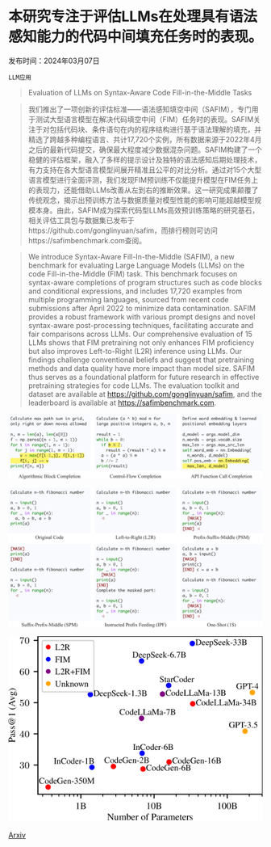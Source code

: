 # 本研究专注于评估LLMs在处理具有语法感知能力的代码中间填充任务时的表现。

发布时间：2024年03月07日

`LLM应用`

> Evaluation of LLMs on Syntax-Aware Code Fill-in-the-Middle Tasks

> 我们推出了一项创新的评估标准——语法感知填空中间（SAFIM），专门用于测试大型语言模型在解决代码填空中间（FIM）任务时的表现。SAFIM关注于对包括代码块、条件语句在内的程序结构进行基于语法理解的填充，并精选了跨越多种编程语言、共计17,720个实例，所有数据来源于2022年4月之后的最新代码提交，确保最大程度减少数据混杂问题。SAFIM构建了一个稳健的评估框架，融入了多样的提示设计及独特的语法感知后期处理技术，有力支持在各大型语言模型间展开精准且公平的对比分析。通过对15个大型语言模型进行全面评测，我们发现FIM预训练不仅能提升模型在FIM任务上的表现力，还能借助LLMs改善从左到右的推断效果。这一研究成果颠覆了传统观念，揭示出预训练方法与数据质量对模型性能的影响可能超越模型规模本身。由此，SAFIM成为探索代码型LLMs高效预训练策略的研究基石，相关评估工具包与数据集已发布于https://github.com/gonglinyuan/safim，而排行榜则可访问https://safimbenchmark.com查阅。

> We introduce Syntax-Aware Fill-In-the-Middle (SAFIM), a new benchmark for evaluating Large Language Models (LLMs) on the code Fill-in-the-Middle (FIM) task. This benchmark focuses on syntax-aware completions of program structures such as code blocks and conditional expressions, and includes 17,720 examples from multiple programming languages, sourced from recent code submissions after April 2022 to minimize data contamination. SAFIM provides a robust framework with various prompt designs and novel syntax-aware post-processing techniques, facilitating accurate and fair comparisons across LLMs. Our comprehensive evaluation of 15 LLMs shows that FIM pretraining not only enhances FIM proficiency but also improves Left-to-Right (L2R) inference using LLMs. Our findings challenge conventional beliefs and suggest that pretraining methods and data quality have more impact than model size. SAFIM thus serves as a foundational platform for future research in effective pretraining strategies for code LLMs. The evaluation toolkit and dataset are available at https://github.com/gonglinyuan/safim, and the leaderboard is available at https://safimbenchmark.com.

![本研究专注于评估LLMs在处理具有语法感知能力的代码中间填充任务时的表现。](../../../paper_images/2403.04814/x1.png)

![本研究专注于评估LLMs在处理具有语法感知能力的代码中间填充任务时的表现。](../../../paper_images/2403.04814/x2.png)

![本研究专注于评估LLMs在处理具有语法感知能力的代码中间填充任务时的表现。](../../../paper_images/2403.04814/x3.png)

[Arxiv](https://arxiv.org/abs/2403.04814)